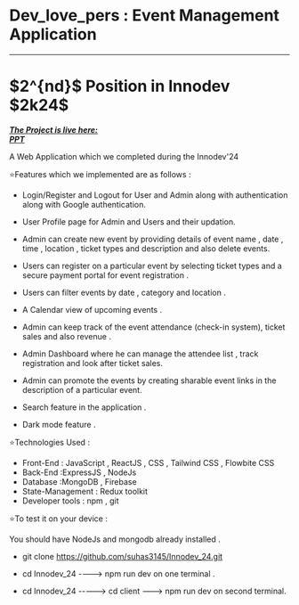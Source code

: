 # Dev_love_pers : Event Management Application
<hr/>

<h1>
 $2^{nd}$ Position in Innodev $2k24$
</h1>

**_[The Project is live here: ](https://innodev-24-3.onrender.com)_**
<br/>
**_[PPT](https://docs.google.com/presentation/d/1BowrUpeD1gkz78oo5Fnlp93sE3Prg6xK/edit#slide=id.p1)_**


A Web Application which we completed during the Innodev'24

⭐Features which we implemented are as follows : 

 - Login/Register and Logout for User and Admin along with authentication along with Google authentication. 

 - User Profile page for Admin and Users and their updation.

 - Admin can create new event by providing details of event name , date , time , location , ticket types and description and also delete events.

 - Users can register on a particular event by selecting ticket types and a secure payment portal for event registration .

 - Users can filter events by date , category and location .

 - A Calendar view of upcoming events .


 
 - Admin can keep track of the event attendance (check-in system), ticket sales and also revenue .

 - Admin Dashboard where he can manage the attendee list , track registration and look after ticket sales.

 - Admin can promote the events by creating sharable event links in the description of a particular event.

 - Search feature in the application .

 - Dark mode feature .

⭐Technologies Used : 

 - Front-End : JavaScript , ReactJS , CSS , Tailwind CSS , Flowbite CSS
 - Back-End :ExpressJS , NodeJs
 - Database :MongoDB , Firebase
 - State-Management : Redux toolkit
 - Developer tools : npm , git


⭐To test it on your device : 

 You should have NodeJs and mongodb already installed .

 - git clone https://github.com/suhas3145/Innodev_24.git

 - cd Innodev_24 ----> npm run dev on one terminal .

 - cd Innodev_24 -----> cd client ---> npm run dev on second terminal.



